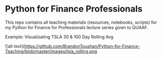# Python for Finance Professionals 
This repo contains all teaching materials (resources, notebooks, scripts) for my Python for Finance for Professionals lecture series given to QUAAF.

Example: Visualizating TSLA 30 & 100 Day Rolling Avg 

![alt text](https://github.com/BrandonToushan/Python-for-Finance-Teaching/blob/master/images/tsla_rolling.png
